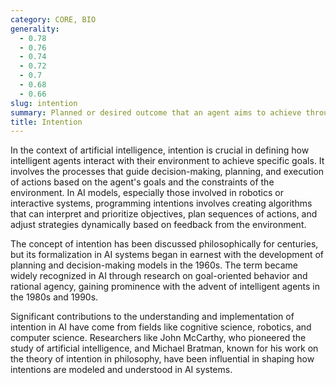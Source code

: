 ```yaml
---
category: CORE, BIO
generality:
  - 0.78
  - 0.76
  - 0.74
  - 0.72
  - 0.7
  - 0.68
  - 0.66
slug: intention
summary: Planned or desired outcome that an agent aims to achieve through its actions.
title: Intention
---
```


In the context of artificial intelligence, intention is crucial in defining how intelligent agents interact with their environment to achieve specific goals. It involves the processes that guide decision-making, planning, and execution of actions based on the agent's goals and the constraints of the environment. In AI models, especially those involved in robotics or interactive systems, programming intentions involves creating algorithms that can interpret and prioritize objectives, plan sequences of actions, and adjust strategies dynamically based on feedback from the environment.

The concept of intention has been discussed philosophically for centuries, but its formalization in AI systems began in earnest with the development of planning and decision-making models in the 1960s. The term became widely recognized in AI through research on goal-oriented behavior and rational agency, gaining prominence with the advent of intelligent agents in the 1980s and 1990s.

Significant contributions to the understanding and implementation of intention in AI have come from fields like cognitive science, robotics, and computer science. Researchers like John McCarthy, who pioneered the study of artificial intelligence, and Michael Bratman, known for his work on the theory of intention in philosophy, have been influential in shaping how intentions are modeled and understood in AI systems.
